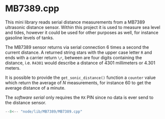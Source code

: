 # MB7389.cpp

This mini library reads serial distance measurements from a MB7389 ultrasonic
distance sensor. Within this project it is used to measure sea level and tides,
however it could be used for other purposes as well, for instance gasoline
levels of tanks.

The MB7389 sensor returns via serial connection 6 times a second the current
distance. A returned string stars with the upper case letter `R` and ends with a
carrier return `\r`, between are four digits containing the distance, i.e.
`R4301` would describe a distance of 4301 millimeters or 4.301 meters.

It is possible to provide the `get_sonic_distance()` function a `counter` value
which return the average of *N* measurements, for instance 60 to get the average
distance of a minute.

The *software serial* only requires the `RX` PIN since no data is ever send to
the distance sensor.

```cpp
--8<-- "node/lib/MB7389/MB7389.cpp"
```
